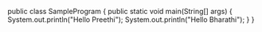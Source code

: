 public class SampleProgram
{
 public static void main(String[] args)
{
System.out.println("Hello Preethi");
System.out.println("Hello Bharathi");
}
}

